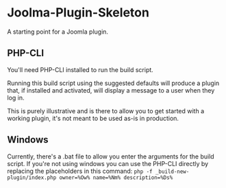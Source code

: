 Joolma-Plugin-Skeleton
======================

A starting point for a Joomla plugin.

PHP-CLI
-------

You'll need PHP-CLI installed to run the build script.

Running this build script using the suggested defaults will produce a plugin that, if installed and activated, will display a message to a user when they log in.

This is purely illustrative and is there to allow you to get started with a working plugin, it's not meant to be used as-is in production.


Windows
-------

Currently, there's a .bat file to allow you enter the arguments for the build script.
If you're not using windows you can use the PHP-CLI directly by replacing the placeholders in this command:
`php -f _build-new-plugin/index.php owner=%Ow% name=%Nm% description=%Ds%`
